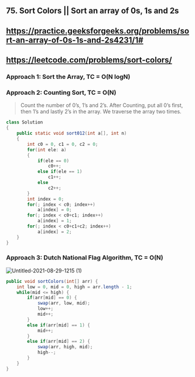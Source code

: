 ## 75. Sort Colors || Sort an array of 0s, 1s and 2s
## https://practice.geeksforgeeks.org/problems/sort-an-array-of-0s-1s-and-2s4231/1#
## https://leetcode.com/problems/sort-colors/

### Approach 1: Sort the Array, TC = O(N logN)

### Approach 2: Counting Sort, TC = O(N)
> Count the number of 0’s, 1’s and 2’s. After Counting, put all 0’s first, then 1’s and lastly 2’s in the array. We traverse the array two times.
```java
class Solution
{
    public static void sort012(int a[], int n)
    {
        int c0 = 0, c1 = 0, c2 = 0;
        for(int ele: a)
        {
            if(ele == 0)
                c0++;
            else if(ele == 1)
                c1++;
            else
                c2++;
        }
        int index = 0;
        for(; index < c0; index++)
            a[index] = 0;
        for(; index < c0+c1; index++)
            a[index] = 1;
        for(; index < c0+c1+c2; index++)
            a[index] = 2;
    }
}
```
### Approach 3: Dutch National Flag Algorithm, TC = O(N)
![Untitled-2021-08-29-1215 (1)](https://user-images.githubusercontent.com/64855541/131707783-d718c0d7-8a77-4aa9-8b0c-c9984d1fa8df.png)

```java
public void sortColors(int[] arr) {
    int low = 0, mid = 0, high = arr.length - 1;
    while(mid <= high) {
        if(arr[mid] == 0) {
            swap(arr, low, mid);
            low++;
            mid++;
        }
        else if(arr[mid] == 1) {
            mid++;
        }
        else if(arr[mid] == 2) {
            swap(arr, high, mid);
            high--;
        }
    }
}
```
